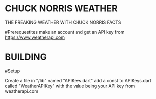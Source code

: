 # CHUCK NORRIS WEATHER

THE FREAKING WEATHER WITH CHUCK NORRIS FACTS

#Prerequestites
make an account and get an API key from https://www.weatherapi.com

# BUILDING

#Setup

Create a file in "/lib" named "APIKeys.dart"
add a const to APIKeys.dart called "WeatherAPIKey" with the value being your API key from weatherapi.com


